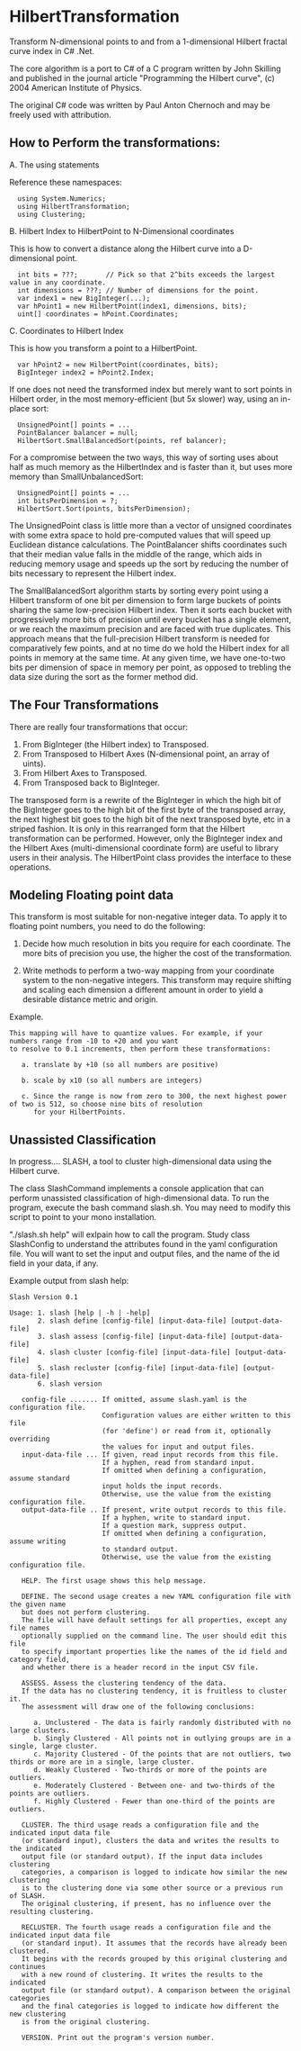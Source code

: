 # HilbertTransformation
Transform N-dimensional points to and from a 1-dimensional Hilbert fractal curve index in C# .Net.

The core algorithm is a port to C# of a C program written by John Skilling and published in
the journal article "Programming the Hilbert curve", (c) 2004 American Institute of Physics.

The original C# code was written by Paul Anton Chernoch and may be freely used with attribution.

## How to Perform the transformations:
 
  A. The using statements
  
  Reference these namespaces:

      using System.Numerics;
      using HilbertTransformation;
      using Clustering;
 
  B. Hilbert Index to HilbertPoint to N-Dimensional coordinates
   
  This is how to convert a distance along the Hilbert curve into a D-dimensional point.

      int bits = ???;       // Pick so that 2^bits exceeds the largest value in any coordinate.
      int dimensions = ???; // Number of dimensions for the point.
      var index1 = new BigInteger(...);
      var hPoint1 = new HilbertPoint(index1, dimensions, bits);
      uint[] coordinates = hPoint.Coordinates;
	 
  C. Coordinates to Hilbert Index
	 
  This is how you transform a point to a HilbertPoint.

      var hPoint2 = new HilbertPoint(coordinates, bits);
      BigInteger index2 = hPoint2.Index;

  If one does not need the transformed index but merely want to sort points in Hilbert order,
  in the most memory-efficient (but 5x slower) way, using an in-place sort:

      UnsignedPoint[] points = ...
      PointBalancer balancer = null;
      HilbertSort.SmallBalancedSort(points, ref balancer);

  For a compromise between the two ways, this way of sorting uses about half as much memory as the HilbertIndex
  and is faster than it, but uses more memory than SmallUnbalancedSort:

      UnsignedPoint[] points = ...
      int bitsPerDimension = ?;
      HilbertSort.Sort(points, bitsPerDimension);     

  The UnsignedPoint class is little more than a vector of unsigned coordinates with some
  extra space to hold pre-computed values that will speed up Euclidean distance calculations.
  The PointBalancer shifts coordinates such that their median value falls in the middle of the
  range, which aids in reducing memory usage and speeds up the sort by reducing the number
  of bits necessary to represent the Hilbert index.

  The SmallBalancedSort algorithm starts by sorting every point using a Hilbert transform of one bit per
  dimension to form large buckets of points sharing the same low-precision Hilbert index. 
  Then it sorts each bucket with progressively more bits of precision until every bucket has
  a single element, or we reach the maximum precision and are faced with true duplicates.
  This approach means that the full-precision Hilbert transform is needed for comparatively 
  few points, and at no time do we hold the Hilbert index for all points in memory at the same 
  time. At any given time, we have one-to-two bits per dimension of space in memory per point,
  as opposed to trebling the data size during the sort as the former method did.

## The Four Transformations

 There are really four transformations that occur:

 1. From BigInteger (the Hilbert index) to Transposed.
 2. From Transposed to Hilbert Axes (N-dimensional point, an array of uints).
 3. From Hilbert Axes to Transposed.
 4. From Transposed back to BigInteger.

 The transposed form is a rewrite of the BigInteger in which the high bit of the BigInteger goes to the 
 high bit of the first byte of the transposed array, the next highest bit goes to the high bit of the next transposed byte, 
 etc in a striped fashion. It is only in this rearranged form that the Hilbert transformation can be performed.
 However, only the BigInteger index and the Hilbert Axes (multi-dimensional coordinate form) are useful to library users 
 in their analysis. The HilbertPoint class provides the interface to these operations.

## Modeling Floating point data

 This transform is most suitable for non-negative integer data. To apply it to floating point numbers, you need to do the following:

 1. Decide how much resolution in bits you require for each coordinate. 
    The more bits of precision you use, the higher the cost of the transformation.

 2. Write methods to perform a two-way mapping from your coordinate system to the non-negative integers.
    This transform may require shifting and scaling each dimension a different amount in order to yield a desirable
    distance metric and origin. 

 Example.

    This mapping will have to quantize values. For example, if your numbers range from -10 to +20 and you want 
    to resolve to 0.1 increments, then perform these transformations:

       a. translate by +10 (so all numbers are positive)

       b. scale by x10 (so all numbers are integers)

       c. Since the range is now from zero to 300, the next highest power of two is 512, so choose nine bits of resolution 
          for your HilbertPoints.

 ## Unassisted Classification

 In progress.... SLASH, a tool to cluster high-dimensional data using the Hilbert curve.

 The class SlashCommand implements a console application that can perform unassisted classification
 of high-dimensional data. To run the program, execute the bash command slash.sh.
 You may need to modify this script to point to your mono installation.

 "./slash.sh help" will exlpain how to call the program.
 Study class SlashConfig to understand the attributes found in the yaml configuration file.
 You will want to set the input and output files, and the name of the id field in your data, if any.

 Example output from slash help:

    Slash Version 0.1

    Usage: 1. slash [help | -h | -help]
           2. slash define [config-file] [input-data-file] [output-data-file]
           3. slash assess [config-file] [input-data-file] [output-data-file]
           4. slash cluster [config-file] [input-data-file] [output-data-file]
           5. slash recluster [config-file] [input-data-file] [output-data-file]
           6. slash version

       config-file ....... If omitted, assume slash.yaml is the configuration file.
                           Configuration values are either written to this file
                           (for 'define') or read from it, optionally overriding
                           the values for input and output files.
       input-data-file ... If given, read input records from this file.
                           If a hyphen, read from standard input.
                           If omitted when defining a configuration, assume standard
                           input holds the input records.
                           Otherwise, use the value from the existing configuration file.
       output-data-file .. If present, write output records to this file.
                           If a hyphen, write to standard input.
                           If a question mark, suppress output.
                           If omitted when defining a configuration, assume writing
                           to standard output.
                           Otherwise, use the value from the existing configuration file. 

       HELP. The first usage shows this help message.

       DEFINE. The second usage creates a new YAML configuration file with the given name
       but does not perform clustering. 
       The file will have default settings for all properties, except any file names
       optionally supplied on the command line. The user should edit this file
       to specify important properties like the names of the id field and category field, 
       and whether there is a header record in the input CSV file.

       ASSESS. Assess the clustering tendency of the data. 
       If the data has no clustering tendency, it is fruitless to cluster it.
       The assessment will draw one of the following conclusions:

          a. Unclustered - The data is fairly randomly distributed with no large clusters.
          b. Singly Clustered - All points not in outlying groups are in a single, large cluster.
          c. Majority Clustered - Of the points that are not outliers, two thirds or more are in a single, large cluster.
          d. Weakly Clustered - Two-thirds or more of the points are outliers.
          e. Moderately Clustered - Between one- and two-thirds of the points are outliers.
          f. Highly Clustered - Fewer than one-third of the points are outliers.

       CLUSTER. The third usage reads a configuration file and the indicated input data file
       (or standard input), clusters the data and writes the results to the indicated 
       output file (or standard output). If the input data includes clustering
       categories, a comparison is logged to indicate how similar the new clustering
       is to the clustering done via some other source or a previous run of SLASH.
       The original clustering, if present, has no influence over the resulting clustering.
       
       RECLUSTER. The fourth usage reads a configuration file and the indicated input data file
       (or standard input). It assumes that the records have already been clustered.
       It begins with the records grouped by this original clustering and continues
       with a new round of clustering. It writes the results to the indicated 
       output file (or standard output). A comparison between the original categories
       and the final categories is logged to indicate how different the new clustering
       is from the original clustering.

       VERSION. Print out the program's version number.


